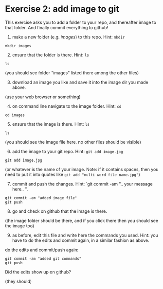 # Exercise 2: add image to git

This exercise asks you to add a folder to your repo, and thereafter
image to that folder.  And finally commit everything to github!

1. make a new folder (e.g. _images_) to this repo.  Hint: `mkdir`

```
mkdir images
```

2. ensure that the folder is there.  Hint: `ls`

```
ls
```
(you should see folder "images" listed there among the other files)

3. download an image you like and save it into the image dir you made
   above.
   
(use your web browser or something)
   
4. on command line navigate to the image folder.  Hint: `cd`

```
cd images
```

5. ensure that the image is there.  Hint: `ls`

```
ls
```
(you should see the image file here.  no other files should be visible)

6. add the image to your git repo.  Hint: `git add image.jpg`

```
git add image.jpg
```
(or whatever is the name of your image.  Note: if it contains spaces,
then you need to put it into quotes like `git add "multi word file
name.jpg"`)

7. commit and push the changes.  Hint: `git commit -am ".. your
   message here.. ".
   
```
git commit -am "added image file"
git push
```
   
8. go and check on github that the image is there.

(the image folder should be there, and if you click there then you
should see the image too)

9. as before, edit this file and write here the commands you used.
   Hint: you have to do the edits and commit again, in a similar
   fashion as above.
   
do the edits and commit/push again:
```
git commit -am "added git commands"
git push
```

Did the edits show up on github?

(they should)

